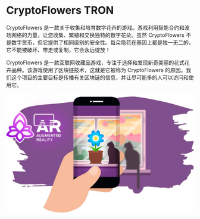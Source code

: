 # CryptoFlowers TRON

CryptoFlowers 是一款关于收集和培育数字花卉的游戏。游戏利用智能合约和波场网络的力量，让您收集、繁殖和交换独特的数字花朵。虽然 CryptoFlowers 不是数字货币，但它提供了相同级别的安全性。每朵隐花在基因上都是独一无二的，它不能被破坏、带走或复制，它会永远绽放！

CryptoFlowers 是一款互联网收藏品游戏，专注于选择和发现新奇美丽的花式花卉品种。该游戏使用了区块链技术，这就是它被称为 CryptoFlowers 的原因。我们这个项目的主要目标是传播有关区块链的信息，并让尽可能多的人可以访问和使用它。

![ar_banner_](ar_banner_.jpg)

